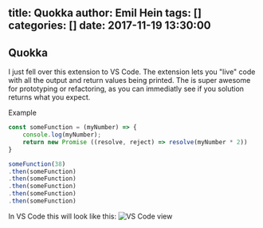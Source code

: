 title: Quokka
author: Emil Hein
tags: []
categories: []
date: 2017-11-19 13:30:00
---
## Quokka

I just fell over this extension to VS Code. The extension lets you "live" code with all the output and return values being printed. The is super awesome for prototyping or refactoring, as you can immediatly see if you solution returns what you expect.

Example

``` js
const someFunction = (myNumber) => {
    console.log(myNumber);
    return new Promise ((resolve, reject) => resolve(myNumber * 2))
}

someFunction(38)
.then(someFunction)
.then(someFunction)
.then(someFunction)
.then(someFunction)
.then(someFunction)
```

In VS Code this will look like this:
![VS Code view](/images/quokka.png)